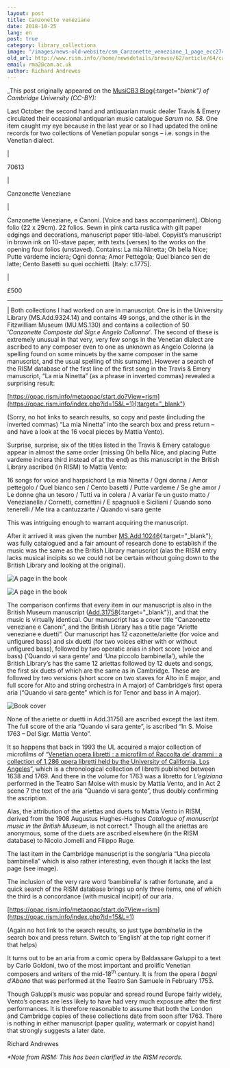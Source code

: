 ```yaml
---
layout: post
title: Canzonette veneziane
date: 2018-10-25
lang: en
post: true
category: library_collections
image: "/images/news-old-website/csm_Canzonette_veneziane_1_page_ecc2748926.jpg"
old_url: http://www.rism.info//home/newsdetails/browse/62/article/64/canzonette-veneziane.html
email: rma2@cam.ac.uk
author: Richard Andrewes
---
```


_This post originally appeared on the [MusiCB3 Blog](https://musicb3.wordpress.com/2018/07/13/canzonette-veneziane/){:target="_blank"} of Cambridge University (CC-BY):_

Last October the second hand and antiquarian music dealer Travis & Emery circulated their occasional antiquarian music catalogue _Sarum no. 58_. One item caught my eye because in the last year or so I had updated the online records for two collections of Venetian popular songs – i.e. songs in the Venetian dialect.


|

70613

|

Canzonette Veneziane

|

Canzonette Veneziane, e Canoni. [Voice and bass accompaniment]. Oblong folio (22 x 29cm). 22 folios. Sewn in pink carta rustica with gilt paper edgings and decorations, manuscript paper title-label. Copyist’s manuscript in brown ink on 10-stave paper, with texts (verses) to the works on the opening four folios (unstaved). Contains: La mia Ninetta; Oh bella Nice; Putte vardeme inciera; Ogni donna; Amor Pettegola; Quel bianco sen de latte; Cento Basetti su quei occhietti. [Italy: c.1775].

|

£500


****

|
Both collections I had worked on are in manuscript. One is in the University Library (MS.Add.9324.14) and contains 49 songs, and the other is in the Fitzwilliam Museum (MU.MS.130) and contains a collection of 50 ‘_Canzonette Composte dal Sigr.e Angelo Collonna’_. The second of these is extremely unusual in that very, very few songs in the Venetian dialect are ascribed to any composer even to one as unknown as Angelo Colonna (a spelling found on some minuets by the same composer in the same manuscript, and the usual spelling of this surname). However a search of the RISM database of the first line of the first song in the Travis & Emery manuscript, “La mia Ninetta” (as a phrase in inverted commas) revealed a surprising result:

[https://opac.rism.info/metaopac/start.do?View=rism](https://opac.rism.info/index.php?id=15&L=1){:target="_blank"}

(Sorry, no hot links to search results, so copy and paste (including the inverted commas) “La mia Ninetta” into the search box and press return – and have a look at the 16 vocal pieces by Mattia Vento).

Surprise, surprise, six of the titles listed in the Travis & Emery catalogue appear in almost the same order (missing Oh bella Nice, and placing Putte vardeme inciera third instead of at the end) as this manuscript in the British Library ascribed (in RISM) to Mattia Vento:

16 songs for voice and harpsichord
La mia Ninetta / Ogni donna / Amor pettegolo / Quel bianco sen / Cento basetti / Putte vardeme / Se ghe amor / Le donne gha un tesoro / Tutti va in colera / A variar l’e un gusto matto / Venezianella / Cornetti, cornettini / E spagnuoli e Siciliani / Quando sono tenerelli / Me tira a cantuzzarte / Quando vi sara gente

This was intriguing enough to warrant acquiring the manuscript.

After it arrived it was given the number [MS.Add.10246](https://opac.rism.info/search?id=1001049539&View=rism&Language=en){:target="_blank"}, was fully catalogued and a fair amount of research done to establish if the music was the same as the British Library manuscript (alas the RISM entry lacks musical incipits so we could not be certain without going down to the British Library and looking at the original).

![A page in the book](http://rism.info/resources-old-website/news/Canzonette_veneziane_3_bookopen.png)

![A page in the book](http://rism.info/resources-old-website/news/Canzonette_veneziane_3_bookopen2.png)

The comparison confirms that every item in our manuscript is also in the British Museum manuscript ([Add.31758](https://opac.rism.info/search?id=1001049542&View=rism&Language=en){:target="_blank"}), and that the music is virtually identical. Our manuscript has a cover title “Canzonette veneziane e Canoni”, and the British Library has a title page “Ariette veneziane e duetti”. Our manuscript has 12 cazonette/ariette (for voice and unfigured bass) and six duetti (for two voices either with or without unfigured bass), followed by two operatic arias in short score (voice and bass) (‘Quando vi sara gente’ and ‘Una piccolo bambinella’), while the British Library’s has the same 12 ariettas followed by 12 duets and songs, the first six duets of which are the same as in Cambridge. These are followed by two versions (short score on two staves for Alto in E major, and full score for Alto and string orchestra in A major) of Cambridge’s first opera aria (“Quando vi sara gente” which is for Tenor and bass in A major).

![Book cover](http://rism.info/resources-old-website/news/Canzonette_veneziane_2_cover.jpg)

None of the ariette or duetti in Add.31758 are ascribed except the last item. The full score of the aria “Quando vi sara gente”, is ascribed “In S. Moise 1763 – Del Sigr. Mattia Vento”.

It so happens that back in 1993 the UL acquired a major collection of microfilms of “[Venetian opera libretti : a microfilm of Raccolta de’ drammi : a collection of 1,286 opera libretti held by the University of California, Los Angeles](http://idiscover.lib.cam.ac.uk/primo-explore/fulldisplay?docid=44CAM_ALMA21469817700003606&context=L&vid=44CAM_PROD&search_scope=SCOP_UL&tab=cam_lib_coll&lang=en_US)”, which is a chronological collection of libretti published between 1638 and 1769. And there in the volume for 1763 was a libretto for _L’egiziana_ performed in the Teatro San Moise with music by Mattia Vento, and in Act 2 scene 7 the text of the aria “Quando vi sara gente”, thus doubly confirming the ascription.

Alas, the attribution of the ariettas and duets to Mattia Vento in RISM, derived from the 1908 Augustus Hughes-Hughes _Catalogue of manuscript music in the British Museum_, is not correct.\* Though all the ariettas are anonymous, some of the duets are ascribed elsewhere (in the RISM database) to Nicolo Jomelli and Filippo Ruge.

The last item in the Cambridge manuscript is the song/aria “Una piccola bambinella” which is also rather interesting, even though it lacks the last page (see image).

The inclusion of the very rare word ‘bambinella’ is rather fortunate, and a quick search of the RISM database brings up only three items, one of which the third is a concordance (with musical incipit) of our aria.

[https://opac.rism.info/metaopac/start.do?View=rism](https://opac.rism.info/index.php?id=15&L=1)

(Again no hot link to the search results, so just type _bambinella_ in the search box and press return. Switch to ‘English’ at the top right corner if that helps)

It turns out to be an aria from a comic opera by Baldassare Galuppi to a text by Carlo Goldoni, two of the most important and prolific Venetian composers and writers of the mid-18<sup>th</sup> century. It is from the opera _I bagni d’Abano_ that was performed at the Teatro San Samuele in February 1753.

Though Galuppi’s music was popular and spread round Europe fairly widely, Vento’s operas are less likely to have had very much exposure after the first performances. It is therefore reasonable to assume that both the London and Cambridge copies of these collections date from soon after 1763. There is nothing in either manuscript (paper quality, watermark or copyist hand) that strongly suggests a later date.


Richard Andrewes

_\*Note from RISM: This has been clarified in the RISM records._


